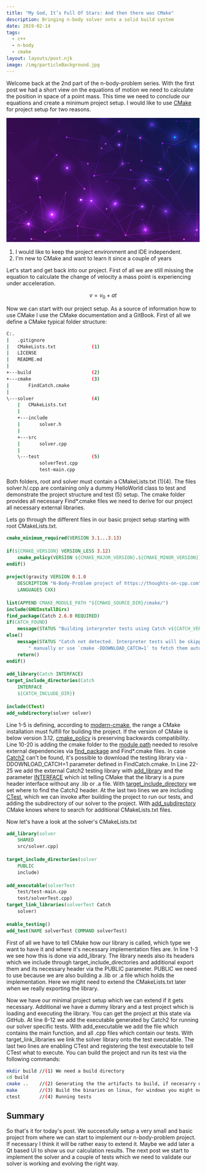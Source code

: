 ```yaml
---
title: "My God, It’s Full Of Stars: And then there was CMake"
description: Bringing n-body solver onto a solid build system
date: 2019-02-14
tags:
  - c++
  - n-body
  - cmake
layout: layouts/post.njk
image: /img/particleBackground.jpg
---
```


Welcome back at the 2nd part of the n-body-problem series. With the first post we had a short view on the equations of motion we need to calculate the position in space of a point mass. This time we need to conclude our equations and create a minimum project setup. I would like to use [CMake][1] for project setup for two reasons.

![Hearo Image: Particles](/img/particleBackground.jpg)

1. I would like to keep the project environment and IDE independent.
2. I'm new to CMake and want to learn it since a couple of years

Let's start and get back into our project. First of all we are still missing the equation to calculate the change of velocity a mass point is experiencing under acceleration.

$$v=v_{0}+at$$

Now we can start with our project setup. As a source of information how to use CMake I use the CMake documentation and a GitBook. First of all we define a CMake typical folder structure:

``` bash
C:.
|   .gitignore
|   CMakeLists.txt             (1)
|   LICENSE
|   README.md
|   
+---build                      (2)
+---cmake                      (3)
|       FindCatch.cmake
|       
\---solver                     (4)
    |   CMakeLists.txt
    |   
    +---include
    |       solver.h
    |       
    +---src
    |       solver.cpp
    |       
    \---test                   (5)
            solverTest.cpp
            test-main.cpp
```

Both folders, root and solver must contain a CMakeLists.txt (1)(4). The files solver.h/.cpp are containing only a dummy HelloWorld class to test and demonstrate the project structure and test (5) setup. The cmake folder provides all necessary Find*.cmake files we need to derive for our project all necessary external libraries.

Lets go through the different files in our basic project setup starting with root CMakeLists.txt.

```cmake
cmake_minimum_required(VERSION 3.1...3.13)

if(${CMAKE_VERSION} VERSION_LESS 3.12)
    cmake_policy(VERSION ${CMAKE_MAJOR_VERSION}.${CMAKE_MINOR_VERSION})
endif()

project(gravity VERSION 0.1.0
    DESCRIPTION "N-Body-Problem project of https://thoughts-on-cpp.com"
    LANGUAGES CXX)

list(APPEND CMAKE_MODULE_PATH "${CMAKE_SOURCE_DIR}/cmake/")
include(GNUInstallDirs)
find_package(Catch 2.6.0 REQUIRED)
if(CATCH_FOUND)
    message(STATUS "Building interpreter tests using Catch v${CATCH_VERSION}")
else()
    message(STATUS "Catch not detected. Interpreter tests will be skipped. Install Catch headers"
        " manually or use `cmake -DDOWNLOAD_CATCH=1` to fetch them automatically.")
    return()
endif()

add_library(Catch INTERFACE)
target_include_directories(Catch 
    INTERFACE
    ${CATCH_INCLUDE_DIR})

include(CTest)
add_subdirectory(solver solver)
```

Line 1-5 is defining, according to [modern-cmake][2], the range a CMake installation must fulfill for building the project. If the version of CMake is below version 3.12, [cmake_policy][3] is preserving backwards compatibility. Line 10-20 is adding the cmake folder to the [module path][4] needed to resolve external dependencies via [find_package][5] and Find*.cmake files. In case [Catch2][6] can't be found, it's possible to download the testing library via -DDOWNLOAD_CATCH=1 parameter defined in FindCatch.cmake. In Line 22-25 we add the external Catch2 testing library with [add_library][7] and the parameter [INTERFACE][8] which ist telling CMake that the library is a pure header interface without any .lib or .a file. With [target_include_directory][9] we set where to find the Catch2 header. At the last two lines we are including [CTest][10], which we can invoke after building the project to run our tests, and adding the subdirectory of our solver to the project. With [add_subdirectory][11] CMake knows where to search for additional CMakeLists.txt files.

Now let's have a look at the solver's CMakeLists.txt

```cmake
add_library(solver
    SHARED
    src/solver.cpp)

target_include_directories(solver 
    PUBLIC 
    include)

add_executable(solverTest 
    test/test-main.cpp
	test/solverTest.cpp)
target_link_libraries(solverTest Catch
    solver)

enable_testing()
add_test(NAME solverTest COMMAND solverTest)
```

First of all we have to tell CMake how our library is called, which type we want to have it and where it's necessary implementation files are. In line 1-3 we see how this is done via add_library. The library needs also its headers which we include through target_include_directories and additional export them and its necessary header via the PUBLIC parameter. PUBLIC we need to use because we are also building a .lib or .a file which holds the implementation. Here we might need to extend the CMakeLists.txt later when we really exporting the library.

Now we have our minimal project setup which we can extend if it gets necessary. Additional we have a dummy library and a test project which is loading and executing the library. You can get the project at this state via GitHub. At line 8-12 we add the executable generated by Catch2 for running our solver specific tests. With add_executable we add the file which contains the main function, and all .cpp files which contain our tests. With target_link_libraries we link the solver library onto the test executable. The last two lines are enabling CTest and registering the test executable to tell CTest what to execute. You can build the project and run its test via the following commands:

```bash
mkdir build //(1) We need a build directory
cd build
cmake ..    //(2) Generating the the artifacts to build, if necesarry download Catch2 via -DDOWNLOAD_CATCH=1 parameter
make        //(3) Build the binaries on linux, for windows you might need different commands, e.g. msbuild gravity.sln for a visual studio based build
ctest       //(4) Running tests
```

## Summary

So that's it for today's post. We successfully setup a very small and basic project from where we can start to implement our n-body-problem project. If necessary I think it will be rather easy to extend it. Maybe we add later a Qt based UI to show us our calculation results. The next post we start to implement the solver and a couple of tests which we need to validate our solver is working and evolving the right way.

[1]: https://cmake.org
[2]: https://cliutils.gitlab.io/modern-cmake/chapters/basics.html
[3]: https://cmake.org/cmake/help/v3.13/manual/cmake-policies.7.html
[4]: https://cmake.org/cmake/help/v3.13/variable/CMAKE_MODULE_PATH.html?highlight=cmake_module_path
[5]: https://cmake.org/cmake/help/v3.13/command/find_package.html#command:find_package
[6]: https://github.com/catchorg/Catch2
[7]: https://cmake.org/cmake/help/v3.13/command/add_library.html
[8]: https://cmake.org/cmake/help/v3.13/command/add_library.html#interface-libraries
[9]: https://cmake.org/cmake/help/v3.13/command/target_include_directories.html?highlight=target_include_directory
[10]: https://cmake.org/cmake/help/v3.13/manual/ctest.1.html
[11]: https://cmake.org/cmake/help/v3.13/command/add_subdirectory.html?highlight=add_subdirectory

